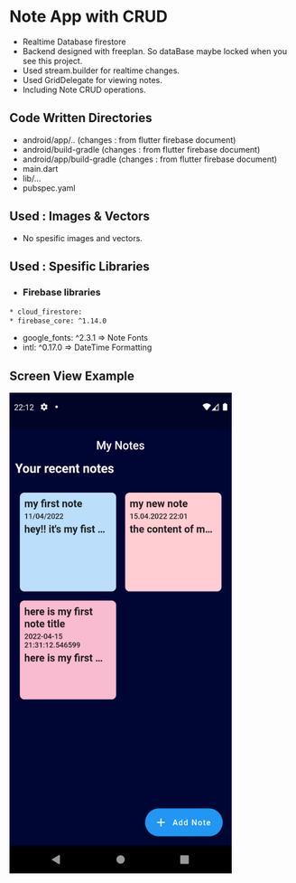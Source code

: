 # Note App with CRUD
* Realtime Database firestore
* Backend designed with freeplan. So dataBase maybe locked when you see this project.
* Used stream.builder for realtime changes.
* Used GridDelegate for viewing notes.
* Including Note CRUD operations.

## Code Written Directories 
* android/app/.. (changes : from flutter firebase document)
* android/build-gradle (changes : from flutter firebase document)
* android/app/build-gradle (changes : from flutter firebase document)
* main.dart
* lib/...
* pubspec.yaml

## Used : Images & Vectors
* No spesific images and vectors.

## Used : Spesific Libraries
  *  ### Firebase libraries 
    * cloud_firestore:  
    * firebase_core: ^1.14.0
  * google_fonts: ^2.3.1 => Note Fonts
  * intl: ^0.17.0 => DateTime Formatting

## Screen View Example
<img src="https://github.com/mkiziltay/Flutter-Firestore-Note-App/blob/main/note_app_screenshot.png" alt = "Sample Screenview" width=394 height=851>

